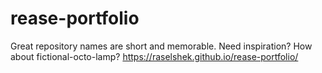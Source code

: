 # rease-portfolio
Great repository names are short and memorable. Need inspiration? How about fictional-octo-lamp?
https://raselshek.github.io/rease-portfolio/
